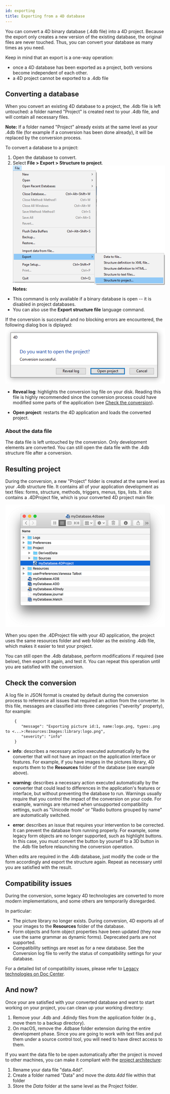 ```yaml
---
id: exporting
title: Exporting from a 4D database 
---
```


You can convert a 4D binary database (.4db file) into a 4D project. Because the export only creates a new version of the existing database, the original files are never touched. Thus, you can convert your database as many times as you need.

Keep in mind that an export is a one-way operation:

- once a 4D database has been exported as a project, both versions become independent of each other. 
- a 4D project cannot be exported to a .4db file


## Converting a database

When you convert an existing 4D database to a project, the .4db file is left untouched: a folder named "Project" is created next to your .4db file, and will contain all necessary files.

**Note:** If a folder named "Project" already exists at the same level as your .4db file (for example if a conversion has been done already), it will be replaced by the conversion process. 

To convert a database to a project:

1. Open the database to convert.
2. Select **File > Export > Structure to project**.  
![](./assets/en/Project/exportProj.png)
**Notes:**   
- This command is only available if a binary database is open -- it is disabled in project databases.
- You can also use the **Export structure file** language command.

If the conversion is successful and no blocking errors are encountered, the following dialog box is diplayed:
![](assets/en/Project/exportProj2.png)

- **Reveal log**: highlights the conversion log file on your disk. Reading this file is highly recommended since the conversion process could have modified some parts of the application (see [Check the conversion](#check-the-conversion)).

- **Open project**: restarts the 4D application and loads the converted project. 

### About the data file

The data file is left untouched by the conversion. Only development elements are converted. You can still open the data file with the .4db structure file after a conversion. 

## Resulting project

During the conversion, a new "Project" folder is created at the same level as your .4db structure file. It contains all of your application development as text files: forms, structure, methods, triggers, menus, tips, lists. It also contains a .4DProject file, which is your converted 4D project main file:

![](assets/en/Project/exportProj3.png)

When you open the .4DProject file with your 4D application, the project uses the same resources folder and web folder as the existing .4db file, which makes it easier to test your project.

You can still open the .4db database, perform modifications if required (see below), then export it again, and test it. You can repeat this operation until you are satisfied with the conversion.

## Check the conversion

A log file in JSON format is created by default during the conversion process to reference all issues that required an action from the converter. In this file, messages are classified into three categories ("severity" property), for example:

```codejs
	{
	   "message": "Exporting picture id:1, name:logo.png, types:.png to <...>:Resources:Images:library:logo.png",
	   "severity": "info"
	}
```

- **info**: describes a necessary action executed automatically by the converter that will not have an impact on the application interface or features. For example, if you have images in the pictures library, 4D exports them to the **Resources** folder of the database (see example above).

- **warning**: describes a necessary action executed automatically by the converter that could lead to differences in the application's features or interface, but without preventing the database to run. Warnings usually require that you control the impact of the conversion on your code. For example, warnings are returned when unsupported compatibility settings, such as "Unicode mode" or "Radio buttons grouped by name" are automatically switched. 

- **error**: describes an issue that requires your intervention to be corrected. It can prevent the database from running properly. For example, some legacy form objects are no longer supported, such as highlight buttons. In this case, you must convert the button by yourself to a 3D button in the .4db file before relaunching the conversion operation. 


When edits are required in the .4db database, just modify the code or the form accordingly and export the structure again. Repeat as necessary until you are satisfied with the result. 


## Compatibility issues

During the conversion, some legacy 4D technologies are converted to more modern implementations, and some others are temporarily disregarded.
 
In particular:

- The picture library no longer exists. During conversion, 4D exports all of your images to the **Resources** folder of the database.
- Form objects and form object properties have been updated (they now use the same grammar as dynamic forms). Deprecated parts are not supported. 
- Compatibility settings are reset as for a new database. See the Conversion log file to verify the status of compatibility settings for your database. 

For a detailed list of compatibility issues, please refer to [Legacy technologies on Doc Center](https://doc.4d.com/4Dv17R4/4D/17-R4/Deprecated-or-removed-features-in-v17-product-range.200-4075256.en.html#4020272).


## And now?

Once your are satisfied with your converted database and want to start working on your project, you can clean up your working directory:

1. Remove your .4db and .4dindy files from the application folder (e.g., move them to a backup directory).
2. On macOS, remove the .4dbase folder extension during the entire development phase. Since you are going to work with text files and put them under a source control tool, you will need to have direct access to them. 

If you want the data file to be open automatically after the project is moved to other machines, you can make it compliant with the [project architecture](architecture.md):

1. Rename your data file "data.4dd".
2. Create a folder named "Data" and move the *data.4dd* file within that folder
2. Store the *Data* folder at the same level as the Project folder.